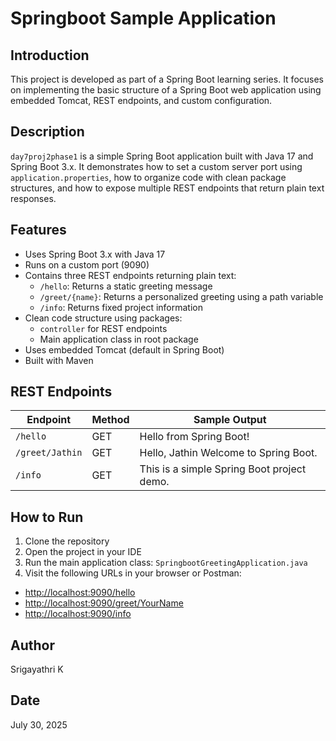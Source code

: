 # Springboot Sample Application

## Introduction

This project is developed as part of a Spring Boot learning series. It focuses on implementing the basic structure of a Spring Boot web application using embedded Tomcat, REST endpoints, and custom configuration.

## Description

`day7proj2phase1` is a simple Spring Boot application built with Java 17 and Spring Boot 3.x. It demonstrates how to set a custom server port using `application.properties`, how to organize code with clean package structures, and how to expose multiple REST endpoints that return plain text responses.

## Features

- Uses Spring Boot 3.x with Java 17
- Runs on a custom port (9090)
- Contains three REST endpoints returning plain text:
  - `/hello`: Returns a static greeting message
  - `/greet/{name}`: Returns a personalized greeting using a path variable
  - `/info`: Returns fixed project information
- Clean code structure using packages:
  - `controller` for REST endpoints
  - Main application class in root package
- Uses embedded Tomcat (default in Spring Boot)
- Built with Maven

## REST Endpoints

| Endpoint       | Method | Sample Output                                      |
|----------------|--------|----------------------------------------------------|
| `/hello`       | GET    | Hello from Spring Boot!                            |
| `/greet/Jathin`| GET    | Hello, Jathin Welcome to Spring Boot.              |
| `/info`        | GET    | This is a simple Spring Boot project demo.         |

## How to Run

1. Clone the repository
2. Open the project in your IDE
3. Run the main application class: `SpringbootGreetingApplication.java`
4. Visit the following URLs in your browser or Postman:

- [http://localhost:9090/hello](http://localhost:9090/hello)
- [http://localhost:9090/greet/YourName](http://localhost:9090/greet/YourName)
- [http://localhost:9090/info](http://localhost:9090/info)

## Author

Srigayathri K

## Date

July 30, 2025
